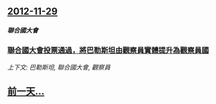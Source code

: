 ## [2012-11-29](/news/2012/11/29/index.md)

##### 聯合國大會
### [聯合國大會投票通過，將巴勒斯坦由觀察員實體提升為觀察員國 ](/news/2012/11/29/聯合國大會投票通過-將巴勒斯坦由觀察員實體提升為觀察員國.md)
_上下文: 巴勒斯坦, 聯合國大會, 觀察員_

## [前一天...](/news/2012/11/28/index.md)

